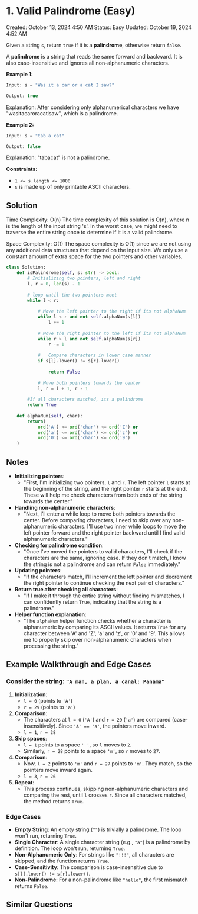 # 1. Valid Palindrome  (Easy)

Created: October 13, 2024 4:50 AM
Status: Easy
Updated: October 19, 2024 4:52 AM

Given a string `s`, return `true` if it is a **palindrome**, otherwise return `false`.

A **palindrome** is a string that reads the same forward and backward. It is also case-insensitive and ignores all non-alphanumeric characters.

**Example 1:**

```java
Input: s = "Was it a car or a cat I saw?"

Output: true
```

Explanation: After considering only alphanumerical characters we have "wasitacaroracatisaw", which is a palindrome.

**Example 2:**

```java
Input: s = "tab a cat"

Output: false
```

Explanation: "tabacat" is not a palindrome.

**Constraints:**

- `1 <= s.length <= 1000`
- `s` is made up of only printable ASCII characters.

## Solution

Time Complexity: O(n)  The time complexity of this solution is O(n), where n is the length of the input string 's'. In the worst case, we might need to traverse the entire string once to determine if it is a valid palindrome.

Space Complexity: O(1)  The space complexity is O(1) since we are not using any additional data structures that depend on the input size. We only use a constant amount of extra space for the two pointers and other variables.

```python
class Solution:
	def isPalindrome(self, s: str) -> bool:
		# Initializing two pointers, left and right
		l, r = 0, len(s) - 1
			
		# loop until the two pointers meet
		while l < r:
					
			# Move the left pointer to the right if its not alphaNum
			while l < r and not self.alphaNum(s[l])
				l += 1
					
			# Move the right pointer to the left if its not alphaNum
			while r > l and not self.alphaNum(s[r])
				r -= 1
					
			#	Compare characters in lower case manner
			if s[l].lower() != s[r].lower()
				
				return False
					
			# Move both pointers towards the center
			l, r = l + 1, r - 1
			
		#If all characters matched, its a palindrome
		return True
			
	def alphaNum(self, char):
		return(
			ord('A') <= ord('char') <= ord('Z') or	
			ord('a') <= ord('char') <= ord('z') or
			ord('0') <= ord('char') <= ord('9')
	)
```

## Notes

- **Initializing pointers**:
    - "First, I'm initializing two pointers, `l` and `r`. The left pointer `l` starts at the beginning of the string, and the right pointer `r` starts at the end. These will help me check characters from both ends of the string towards the center."
- **Handling non-alphanumeric characters**:
    - "Next, I’ll enter a while loop to move both pointers towards the center. Before comparing characters, I need to skip over any non-alphanumeric characters. I'll use two inner while loops to move the left pointer forward and the right pointer backward until I find valid alphanumeric characters."
- **Checking for palindrome condition**:
    - "Once I've moved the pointers to valid characters, I’ll check if the characters are the same, ignoring case. If they don’t match, I know the string is not a palindrome and can return `False` immediately."
- **Updating pointers**:
    - "If the characters match, I’ll increment the left pointer and decrement the right pointer to continue checking the next pair of characters."
- **Return true after checking all characters**:
    - "If I make it through the entire string without finding mismatches, I can confidently return `True`, indicating that the string is a palindrome."
- **Helper function explanation**:
    - "The `alphaNum` helper function checks whether a character is alphanumeric by comparing its ASCII values. It returns `True` for any character between 'A' and 'Z', 'a' and 'z', or '0' and '9'. This allows me to properly skip over non-alphanumeric characters when processing the string."

## Example Walkthrough and Edge Cases

### Consider the string: `"A man, a plan, a canal: Panama"`

1. **Initialization**:
    - `l = 0` (points to `'A'`)
    - `r = 29` (points to `'a'`)
2. **Comparison**:
    - The characters at `l = 0` (`'A'`) and `r = 29` (`'a'`) are compared (case-insensitively). Since `'A' == 'a'`, the pointers move inward.
    - `l = 1`, `r = 28`
3. **Skip spaces**:
    - `l = 1` points to a space `' '`, so `l` moves to `2`.
    - Similarly, `r = 28` points to a space `'m'`, so `r` moves to `27`.
4. **Comparison**:
    - Now, `l = 2` points to `'m'` and `r = 27` points to `'m'`. They match, so the pointers move inward again.
    - `l = 3`, `r = 26`
5. **Repeat**:
    - This process continues, skipping non-alphanumeric characters and comparing the rest, until `l` crosses `r`. Since all characters matched, the method returns `True`.

### Edge Cases

- **Empty String**:
An empty string (`""`) is trivially a palindrome. The loop won't run, returning `True`.
- **Single Character**:
A single character string (e.g., `"a"`) is a palindrome by definition. The loop won't run, returning `True`.
- **Non-Alphanumeric Only**:
For strings like `"!!!"`, all characters are skipped, and the function returns `True`.
- **Case-Sensitivity**:
The comparison is case-insensitive due to `s[l].lower() != s[r].lower()`.
- **Non-Palindrome**:
For a non-palindrome like `"hello"`, the first mismatch returns `False`.

## Similar Questions